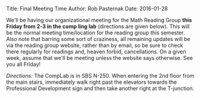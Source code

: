 Title: Final Meeting Time
Author: Rob Pasternak
Date: 2016-01-28

We'll be having our organizational meeting for the Math Reading Group **this Friday from 2-3 in the comp ling lab** (directions are given below).
This will be the normal meeting time/location for the reading group this semester.
Also note that barring some sort of craziness, all remaining updates will be via the reading group website, rather than by email, so be sure to check there regularly for readings and, heaven forbid, cancellations.
On a given week, assume that we'll be meeting unless the website says otherwise.
See you all Friday!

*Directions:* The CompLab is in SBS N-250.
When entering the 2nd  floor from the main stairs, immediately walk right past the elevators towards the Professional Development sign and then take another right at the T-junction.
